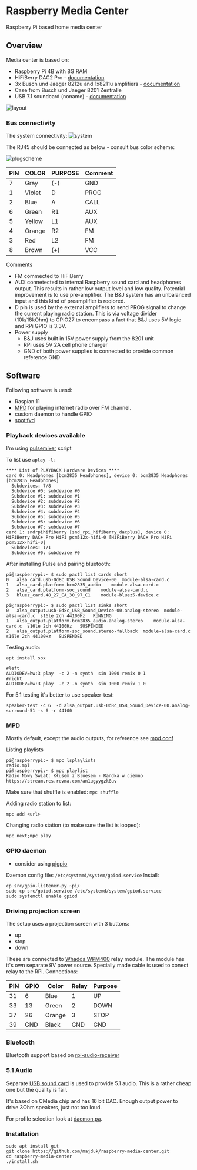 # Raspberry Media Center
Raspberry Pi based home media center

## Overview

Media center is based on:
- Raspberry Pi 4B with 8G RAM
- HiFiBerry DAC2 Pro - [documentation](https://www.hifiberry.com/shop/boards/hifiberry-dac2-pro/)
- 3x Busch und Jaeger 8212u and 1x8211u amplifiers - [documentation](https://library.e.abb.com/public/dec74a007bb7476d8d56ac41941bf79a/8211_ABB_OA_2012-12-17_PL_R01.pdf)
- Case from Busch und Jaeger 8201 Zentralle
- USB 7.1 soundcard (noname) - [documentation](https://botland.com.pl/urzadzania-usb-pozostale/6706-zewnetrzna-karta-dzwiekowa-muzyczna-71-channel-usb-raspberry-pi-3-2-b-5907621811334.html?cd=1564049911&ad=58987843373&kd=&gclid=CjwKCAiAlfqOBhAeEiwAYi43F1aUwurMMdnk5BQwNF-A90l4fBGRPAa3wOJ4Y0608h8fgp_n7vqwYxoCCDEQAvD_BwE)

![layout](images/layout.jpg)

### Bus connectivity

The system connectivity:
![system](images/system.png)


The RJ45 should be connected as below - consult bus color scheme:

![plugscheme](images/plugscheme.png)

| PIN | COLOR  | PURPOSE | Comment |
|-----|--------|---------|---------|
| 7   | Gray   | (-)     | GND     |
| 1   | Violet | D       | PROG    |
| 2   | Blue   | A       | CALL    |
| 6   | Green  | R1      | AUX     |
| 5   | Yellow | L1      | AUX     |
| 4   | Orange | R2      | FM      |
| 3   | Red    | L2      | FM      |
| 8   | Brown  | (+)     | VCC     |



Comments
- FM commected to HiFiBerry
- AUX connetected to internal Raspberry sound card and headphones output. This results in rather low output level and low quality. Potential improvement is to use pre-amplifier. The B&J system has an unbalanced input and this kind of preamplifier is reqiored. 
- D pin is used by the external amplifiers to send PROG signal to change the current playing radio station. This is via voltage divider (10k/18kOhm) to GPIO27 to encompass a fact that B&J uses 5V logic and RPi GPIO is 3.3V.
- Power supply
  - B&J uses built in 15V power supply from the 8201 unit
  - RPi uses 5V 2A cell phone charger
  - GND of both power supplies is connected to provide common reference GND

## Software

Following software is uesd:
- Raspian 11
- [MPD](https://www.musicpd.org/) for playing internet radio over FM channel. 
- custom daemon to handle GPIO
- [spotifyd](https://spotifyd.github.io/spotifyd/Introduction.html)

### Playback devices available

I'm using [pulsemixer](https://raw.githubusercontent.com/GeorgeFilipkin/pulsemixer/master/pulsemixer) script

To list use `aplay -l`:
```
**** List of PLAYBACK Hardware Devices ****
card 0: Headphones [bcm2835 Headphones], device 0: bcm2835 Headphones [bcm2835 Headphones]
  Subdevices: 7/8
  Subdevice #0: subdevice #0
  Subdevice #1: subdevice #1
  Subdevice #2: subdevice #2
  Subdevice #3: subdevice #3
  Subdevice #4: subdevice #4
  Subdevice #5: subdevice #5
  Subdevice #6: subdevice #6
  Subdevice #7: subdevice #7
card 1: sndrpihifiberry [snd_rpi_hifiberry_dacplus], device 0: HiFiBerry DAC+ Pro HiFi pcm512x-hifi-0 [HiFiBerry DAC+ Pro HiFi pcm512x-hifi-0]
  Subdevices: 1/1
  Subdevice #0: subdevice #0

```
After installing Pulse and pairing bluetooth:
```
pi@raspberrypi:~ $ sudo pactl list cards short
0	alsa_card.usb-0d8c_USB_Sound_Device-00	module-alsa-card.c
1	alsa_card.platform-bcm2835_audio	module-alsa-card.c
2	alsa_card.platform-soc_sound	module-alsa-card.c
3	bluez_card.48_27_EA_30_97_C1	module-bluez5-device.c

pi@raspberrypi:~ $ sudo pactl list sinks short
0	alsa_output.usb-0d8c_USB_Sound_Device-00.analog-stereo	module-alsa-card.c	s16le 2ch 44100Hz	RUNNING
1	alsa_output.platform-bcm2835_audio.analog-stereo	module-alsa-card.c	s16le 2ch 44100Hz	SUSPENDED
2	alsa_output.platform-soc_sound.stereo-fallback	module-alsa-card.c	s16le 2ch 44100Hz	SUSPENDED

```
Testing audio:
```
apt install sox

#left
AUDIODEV=hw:3 play  -c 2 -n synth  sin 1000 remix 0 1
#right
AUDIODEV=hw:3 play  -c 2 -n synth  sin 1000 remix 1 0
```
For 5.1 testing it's better to use speaker-test:
```
speaker-test -c 6  -d alsa_output.usb-0d8c_USB_Sound_Device-00.analog-surround-51 -s 6 -r 44100
```



### MPD 
Mostly default, except the audio outputs, for reference see [mpd.conf](src/mpd.conf)

Listing playlists
```
pi@raspberrypi:~ $ mpc lsplaylists
radio.mpl
pi@raspberrypi:~ $ mpc playlist
Radio Nowy Swiat: Kłusem z Bluesem - Randka w ciemno
https://stream.rcs.revma.com/an1ugyygzk8uv
```

Make sure that shuffle is enabled: `mpc shuffle`

Adding radio station to list:
```
mpc add <url>
```

Changing radio station (to make sure the list is looped):
```
mpc next;mpc play
```

### GPIO daemon
- consider using [pigpio](https://abyz.me.uk/rpi/pigpio/pigpiod.html)

Daemon config file: `/etc/systemd/system/gpiod.service`
Install:
```
cp src/gpio-listener.py ~pi/
sudo cp src/gpiod.service /etc/systemd/system/gpiod.service
sudo systemctl enable gpiod
```

### Driving projection screen

The setup uses a projection screen with 3 buttons:
- up
- stop 
- down

These are connected to [Whadda WPM400](https://whadda.com/product/4-channel-relay-module-wpm400/) relay module. The module has it's own separate 9V power source. Specially made cable is used to conect relay to the RPi. Connections:

| PIN  | GPIO   | Color   | Relay | Purpose |
|------|--------|---------|-------|---------|
| 31   | 6      | Blue    | 1     | UP      |
| 33   | 13     | Green   | 2     | DOWN    |
| 37   | 26     | Orange  | 3     | STOP    |
| 39   | GND    | Black   | GND   | GND     |

### Bluetooth
Bluetooth support based on [rpi-audio-receiver](https://github.com/nicokaiser/rpi-audio-receiver)

### 5.1 Audio
Separate [USB sound card](https://botland.com.pl/urzadzania-usb-pozostale/6706-zewnetrzna-karta-dzwiekowa-muzyczna-71-channel-usb-raspberry-pi-3-2-b-5907621811334.html?cd=1564049911&ad=58987843373&kd=&gclid=CjwKCAiAlfqOBhAeEiwAYi43F1aUwurMMdnk5BQwNF-A90l4fBGRPAa3wOJ4Y0608h8fgp_n7vqwYxoCCDEQAvD_BwE) is used to provide 5.1 audio. This is a rather cheap one but the quality is fair.

It's based on CMedia chip and has 16 bit DAC. Enough output power to drive 3Ohm speakers, just not too loud.

For profile selection look at [daemon.pa](src/pulse/daemon.pa).

### Installation

```
sudo apt install git
git clone https://github.com/majduk/raspberry-media-center.git
cd raspberry-media-center
./install.sh
```
